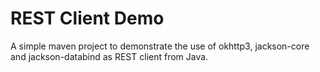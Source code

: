 # REST Client Demo
A simple maven project to demonstrate the use of okhttp3, jackson-core and jackson-databind as REST client from Java.
